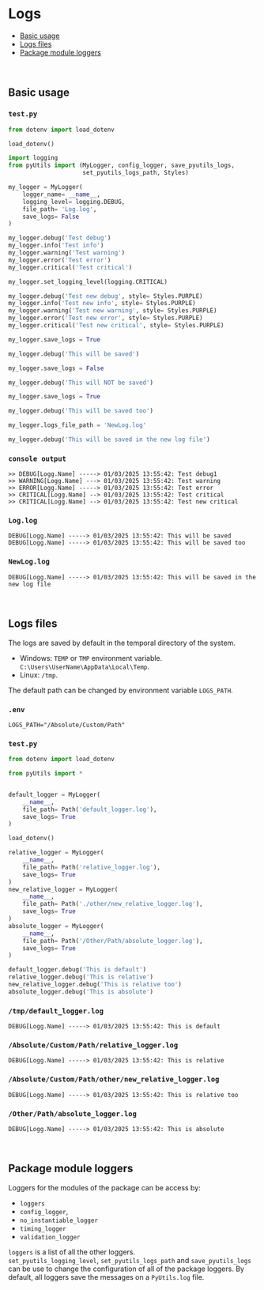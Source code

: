 # Logs
- [Basic usage](#basic-usage)
- [Logs files](#logs-files)
- [Package module loggers](#package-module-loggers)

<br>

## Basic usage
### ```test.py```
```python
from dotenv import load_dotenv

load_dotenv()

import logging
from pyUtils import (MyLogger, config_logger, save_pyutils_logs,
                     set_pyutils_logs_path, Styles)

my_logger = MyLogger(
    logger_name= __name__,
    logging_level= logging.DEBUG,
    file_path= 'Log.log',
    save_logs= False
)

my_logger.debug('Test debug')
my_logger.info('Test info')
my_logger.warning('Test warning')
my_logger.error('Test error')
my_logger.critical('Test critical')

my_logger.set_logging_level(logging.CRITICAL)

my_logger.debug('Test new debug', style= Styles.PURPLE)
my_logger.info('Test new info', style= Styles.PURPLE)
my_logger.warning('Test new warning', style= Styles.PURPLE)
my_logger.error('Test new error', style= Styles.PURPLE)
my_logger.critical('Test new critical', style= Styles.PURPLE)

my_logger.save_logs = True

my_logger.debug('This will be saved')

my_logger.save_logs = False

my_logger.debug('This will NOT be saved')

my_logger.save_logs = True

my_logger.debug('This will be saved too')

my_logger.logs_file_path = 'NewLog.log'

my_logger.debug('This will be saved in the new log file')
```

### ```console output```
```
>> DEBUG[Logg.Name] -----> 01/03/2025 13:55:42: Test debug1
>> WARNING[Logg.Name] ---> 01/03/2025 13:55:42: Test warning
>> ERROR[Logg.Name] -----> 01/03/2025 13:55:42: Test error
>> CRITICAL[Logg.Name] --> 01/03/2025 13:55:42: Test critical
>> CRITICAL[Logg.Name] --> 01/03/2025 13:55:42: Test new critical
```

### ```Log.log```
```log
DEBUG[Logg.Name] -----> 01/03/2025 13:55:42: This will be saved
DEBUG[Logg.Name] -----> 01/03/2025 13:55:42: This will be saved too
```

### ```NewLog.log```
```log
DEBUG[Logg.Name] -----> 01/03/2025 13:55:42: This will be saved in the new log file
```

<br>

## Logs files
The logs are saved by default in the temporal directory of the system.  
- Windows: `TEMP` or `TMP` environment variable. `C:\Users\UserName\AppData\Local\Temp`.
- Linux: `/tmp`.  

The default path can be changed by environment variable `LOGS_PATH`.

### ```.env```
```env
LOGS_PATH="/Absolute/Custom/Path"
```

### ```test.py```
```python
from dotenv import load_dotenv

from pyUtils import *


default_logger = MyLogger(
    __name__,
    file_path= Path('default_logger.log'),
    save_logs= True
)

load_dotenv()

relative_logger = MyLogger(
    __name__,
    file_path= Path('relative_logger.log'),
    save_logs= True
)
new_relative_logger = MyLogger(
    __name__,
    file_path= Path('./other/new_relative_logger.log'),
    save_logs= True
)
absolute_logger = MyLogger(
    __name__,
    file_path= Path('/Other/Path/absolute_logger.log'),
    save_logs= True
)

default_logger.debug('This is default')
relative_logger.debug('This is relative')
new_relative_logger.debug('This is relative too')
absolute_logger.debug('This is absolute')
```

### ```/tmp/default_logger.log```
```log
DEBUG[Logg.Name] -----> 01/03/2025 13:55:42: This is default
```

### ```/Absolute/Custom/Path/relative_logger.log```
```log
DEBUG[Logg.Name] -----> 01/03/2025 13:55:42: This is relative
```

### ```/Absolute/Custom/Path/other/new_relative_logger.log```
```log
DEBUG[Logg.Name] -----> 01/03/2025 13:55:42: This is relative too
```
### ```/Other/Path/absolute_logger.log```
```log
DEBUG[Logg.Name] -----> 01/03/2025 13:55:42: This is absolute
```

<br>

## Package module loggers
Loggers for the modules of the package can be access by:
- `loggers`
- `config_logger`,
- `no_instantiable_logger`
- `timing_logger`
- `validation_logger`

`loggers` is a list of all the other loggers.  
`set_pyutils_logging_level`, `set_pyutils_logs_path` and `save_pyutils_logs` can be use to change the configuration of all of the package loggers.
By default, all loggers save the messages on a `PyUtils.log` file.